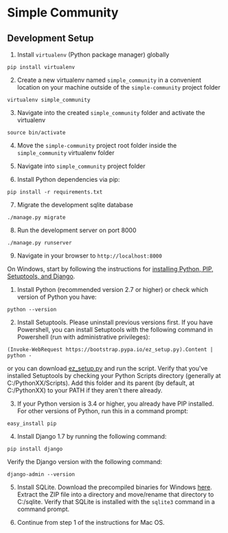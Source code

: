 Simple Community
==============

Development Setup
-----

1. Install `virtualenv` (Python package manager) globally

  `pip install virtualenv`

2. Create a new virtualenv named `simple_community` in a convenient location on your machine outside of the `simple-community` project folder

  `virtualenv simple_community`

3. Navigate into the created `simple_community` folder and activate the virtualenv

  `source bin/activate`

4. Move the `simple-community` project root folder inside the `simple_community` virtualenv folder

5. Navigate into `simple_community` project folder

6. Install Python dependencies via pip:

  `pip install -r requirements.txt`

7. Migrate the development sqlite database

  `./manage.py migrate`

8. Run the development server on port 8000

  `./manage.py runserver`

9. Navigate in your browser to `http://localhost:8000`

On Windows, start by following the instructions for [installing Python, PIP, Setuptools, and Django](https://docs.djangoproject.com/en/dev/howto/windows/).

1. Install Python (recommended version 2.7 or higher) or check which version of Python you have:

  `python --version`

2. Install Setuptools. Please uninstall previous versions first. If you have Powershell, you can install Setuptools with the following command in Powershell (run with administrative privileges):

  `(Invoke-WebRequest https://bootstrap.pypa.io/ez_setup.py).Content | python -`

   or you can download [ez_setup.py](https://bootstrap.pypa.io/ez_setup.py) and run the script. Verify that you've installed Setuptools by checking your Python Scripts directory (generally at C:/PythonXX/Scripts). Add this folder and its parent (by default, at C:/PythonXX) to your PATH if they aren't there already.

3. If your Python version is 3.4 or higher, you already have PIP installed. For other versions of Python, run this in a command prompt:

  `easy_install pip`

4. Install Django 1.7 by running the following command:

  `pip install django`

   Verify the Django version with the following command:

  `django-admin --version`

5. Install SQLite. Download the precompiled binaries for Windows [here](http://www.sqlite.org/download.html). Extract the ZIP file into a directory and move/rename that directory to C:/sqlite. Verify that SQLite is installed with the `sqlite3` command in a command prompt.

6. Continue from step 1 of the instructions for Mac OS.
